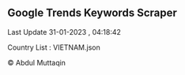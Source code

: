 

## Google Trends Keywords Scraper 
 
Last Update 31-01-2023 , 04:18:42

Country List :
VIETNAM.json



© Abdul Muttaqin 
